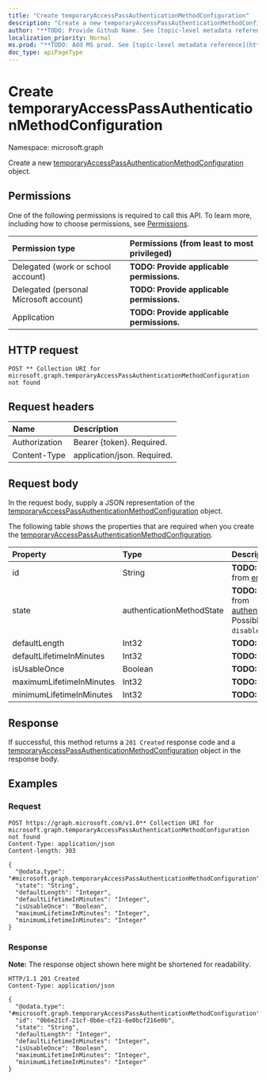 ```yaml
---
title: "Create temporaryAccessPassAuthenticationMethodConfiguration"
description: "Create a new temporaryAccessPassAuthenticationMethodConfiguration object."
author: "**TODO: Provide Github Name. See [topic-level metadata reference](https://msgo.azurewebsites.net/add/document/guidelines/metadata.html#topic-level-metadata)**"
localization_priority: Normal
ms.prod: "**TODO: Add MS prod. See [topic-level metadata reference](https://msgo.azurewebsites.net/add/document/guidelines/metadata.html#topic-level-metadata)**"
doc_type: apiPageType
---
```


# Create temporaryAccessPassAuthenticationMethodConfiguration
Namespace: microsoft.graph



Create a new [temporaryAccessPassAuthenticationMethodConfiguration](../resources/temporaryaccesspassauthenticationmethodconfiguration.md) object.

## Permissions
One of the following permissions is required to call this API. To learn more, including how to choose permissions, see [Permissions](/graph/permissions-reference).

|Permission type|Permissions (from least to most privileged)|
|:---|:---|
|Delegated (work or school account)|**TODO: Provide applicable permissions.**|
|Delegated (personal Microsoft account)|**TODO: Provide applicable permissions.**|
|Application|**TODO: Provide applicable permissions.**|

## HTTP request

<!-- {
  "blockType": "ignored"
}
-->
``` http
POST ** Collection URI for microsoft.graph.temporaryAccessPassAuthenticationMethodConfiguration not found
```

## Request headers
|Name|Description|
|:---|:---|
|Authorization|Bearer {token}. Required.|
|Content-Type|application/json. Required.|

## Request body
In the request body, supply a JSON representation of the [temporaryAccessPassAuthenticationMethodConfiguration](../resources/temporaryaccesspassauthenticationmethodconfiguration.md) object.

The following table shows the properties that are required when you create the [temporaryAccessPassAuthenticationMethodConfiguration](../resources/temporaryaccesspassauthenticationmethodconfiguration.md).

|Property|Type|Description|
|:---|:---|:---|
|id|String|**TODO: Add Description** Inherited from [entity](../resources/entity.md)|
|state|authenticationMethodState|**TODO: Add Description** Inherited from [authenticationMethodConfiguration](../resources/authenticationmethodconfiguration.md). Possible values are: `enabled`, `disabled`.|
|defaultLength|Int32|**TODO: Add Description**|
|defaultLifetimeInMinutes|Int32|**TODO: Add Description**|
|isUsableOnce|Boolean|**TODO: Add Description**|
|maximumLifetimeInMinutes|Int32|**TODO: Add Description**|
|minimumLifetimeInMinutes|Int32|**TODO: Add Description**|



## Response

If successful, this method returns a `201 Created` response code and a [temporaryAccessPassAuthenticationMethodConfiguration](../resources/temporaryaccesspassauthenticationmethodconfiguration.md) object in the response body.

## Examples

### Request
<!-- {
  "blockType": "request",
  "name": "create_temporaryaccesspassauthenticationmethodconfiguration_from_"
}
-->
``` http
POST https://graph.microsoft.com/v1.0** Collection URI for microsoft.graph.temporaryAccessPassAuthenticationMethodConfiguration not found
Content-Type: application/json
Content-length: 303

{
  "@odata.type": "#microsoft.graph.temporaryAccessPassAuthenticationMethodConfiguration",
  "state": "String",
  "defaultLength": "Integer",
  "defaultLifetimeInMinutes": "Integer",
  "isUsableOnce": "Boolean",
  "maximumLifetimeInMinutes": "Integer",
  "minimumLifetimeInMinutes": "Integer"
}
```


### Response
**Note:** The response object shown here might be shortened for readability.
<!-- {
  "blockType": "response",
  "truncated": true,
  "@odata.type": "microsoft.graph.temporaryAccessPassAuthenticationMethodConfiguration"
}
-->
``` http
HTTP/1.1 201 Created
Content-Type: application/json

{
  "@odata.type": "#microsoft.graph.temporaryAccessPassAuthenticationMethodConfiguration",
  "id": "0b6e21cf-21cf-0b6e-cf21-6e0bcf216e0b",
  "state": "String",
  "defaultLength": "Integer",
  "defaultLifetimeInMinutes": "Integer",
  "isUsableOnce": "Boolean",
  "maximumLifetimeInMinutes": "Integer",
  "minimumLifetimeInMinutes": "Integer"
}
```

